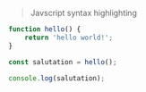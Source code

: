 > Javscript syntax highlighting

```js
function hello() {
    return 'hello world!';
}

const salutation = hello();

console.log(salutation);
```
